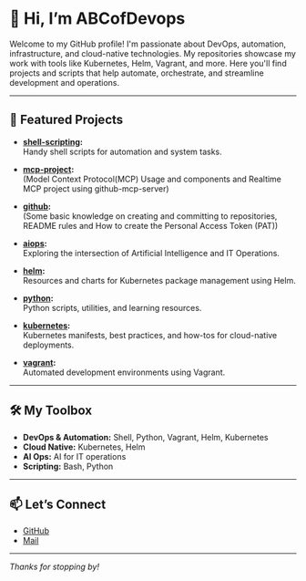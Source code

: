 # 👋 Hi, I’m ABCofDevops

Welcome to my GitHub profile! I'm passionate about DevOps, automation, infrastructure, and cloud-native technologies. My repositories showcase my work with tools like Kubernetes, Helm, Vagrant, and more. Here you'll find projects and scripts that help automate, orchestrate, and streamline development and operations.

---

## 🚀 Featured Projects

- **[shell-scripting](https://github.com/abcofdevops/shell-scripting):**  
  Handy shell scripts for automation and system tasks.

- **[mcp-project](https://github.com/abcofdevops/mcp-project):**  
  (Model Context Protocol(MCP) Usage and components and Realtime MCP project using github-mcp-server)

- **[github](https://github.com/abcofdevops/github):**  
  (Some basic knowledge on creating and committing to repositories, README rules and How to create the Personal Access Token (PAT))

- **[aiops](https://github.com/abcofdevops/aiops):**  
  Exploring the intersection of Artificial Intelligence and IT Operations.

- **[helm](https://github.com/abcofdevops/helm):**  
  Resources and charts for Kubernetes package management using Helm.

- **[python](https://github.com/abcofdevops/python):**  
  Python scripts, utilities, and learning resources.

- **[kubernetes](https://github.com/abcofdevops/kubernetes):**  
  Kubernetes manifests, best practices, and how-tos for cloud-native deployments.

- **[vagrant](https://github.com/abcofdevops/vagrant):**  
  Automated development environments using Vagrant.

---

## 🛠️ My Toolbox

- **DevOps & Automation:** Shell, Python, Vagrant, Helm, Kubernetes
- **Cloud Native:** Kubernetes, Helm
- **AI Ops:** AI for IT operations
- **Scripting:** Bash, Python

---

## 📫 Let’s Connect

- [GitHub](https://github.com/abcofdevops)
- [Mail](mailto:abcofdevops@gmail.com)

---

_Thanks for stopping by!_  
